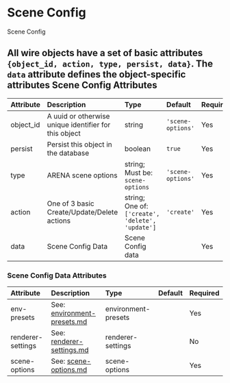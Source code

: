 
Scene Config
============


Scene Config

All wire objects have a set of basic attributes ```{object_id, action, type, persist, data}```. The ```data``` attribute defines the object-specific attributes
Scene Config Attributes
-----------------------

|Attribute|Description|Type|Default|Required|
| :--- | :--- | :--- | :--- | :--- |
|object_id|A uuid or otherwise unique identifier for this object|string|```'scene-options'```|Yes|
|persist|Persist this object in the database|boolean|```true```|Yes|
|type|ARENA scene options|string; Must be: ```scene-options```|```'scene-options'```|Yes|
|action|One of 3 basic Create/Update/Delete actions|string; One of: ```['create', 'delete', 'update']```|```'create'```|Yes|
|data|Scene Config Data|Scene Config data||Yes|

### Scene Config Data Attributes

|Attribute|Description|Type|Default|Required|
| :--- | :--- | :--- | :--- | :--- |
|env-presets|See: [environment-presets.md](environment-presets.md)|environment-presets||Yes|
|renderer-settings|See: [renderer-settings.md](renderer-settings.md)|renderer-settings||No|
|scene-options|See: [scene-options.md](scene-options.md)|scene-options||Yes|
